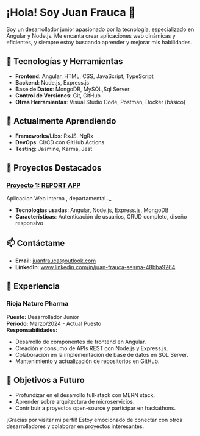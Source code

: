 # ¡Hola! Soy Juan Frauca 👋

Soy un desarrollador junior apasionado por la tecnología, especializado en Angular y Node.js. Me encanta crear aplicaciones web dinámicas y eficientes, y siempre estoy buscando aprender y mejorar mis habilidades.

## 🔧 Tecnologías y Herramientas

- **Frontend**: Angular, HTML, CSS, JavaScript, TypeScript
- **Backend**: Node.js, Express.js
- **Base de Datos**: MongoDB, MySQL,Sql Server
- **Control de Versiones**: Git, GitHub
- **Otras Herramientas**: Visual Studio Code, Postman, Docker (básico)

## 🌱 Actualmente Aprendiendo

- **Frameworks/Libs**: RxJS, NgRx
- **DevOps**: CI/CD con GitHub Actions
- **Testing**: Jasmine, Karma, Jest

## 📂 Proyectos Destacados

### [Proyecto 1: REPORT APP](https://github.com/wuuanito/AngularReporting.git)
Aplicacion Web interna , departamental ._
- **Tecnologías usadas**: Angular, Node.js, Express.js, MongoDB
- **Características**: Autenticación de usuarios, CRUD completo, diseño responsivo



## 📫 Contáctame

- **Email**: juanfrauca@outlook.com
- **LinkedIn**: www.linkedin.com/in/juan-frauca-sesma-48bba9264

## 💼 Experiencia

### Rioja Nature Pharma
**Puesto:** Desarrollador Junior  
**Periodo:** Marzo/2024 - Actual Puesto  
**Responsabilidades:**
- Desarrollo de componentes de frontend en Angular.
- Creación y consumo de APIs REST con Node.js y Express.js.
- Colaboración en la implementación de base de datos en SQL Server.
- Mantenimiento y actualización de repositorios en GitHub.





## 🎯 Objetivos a Futuro

- Profundizar en el desarrollo full-stack con MERN stack.
- Aprender sobre arquitectura de microservicios.
- Contribuir a proyectos open-source y participar en hackathons.

¡Gracias por visitar mi perfil! Estoy emocionado de conectar con otros desarrolladores y colaborar en proyectos interesantes.
